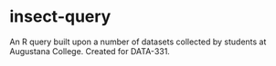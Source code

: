 # insect-query
An R query built upon a number of datasets collected by students at Augustana College. Created for DATA-331.
